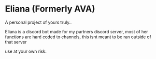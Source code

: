 # Eliana (Formerly AVA)

A personal project of yours truly..

Eliana is a discord bot made for my partners discord server, most of her functions are hard coded to channels, this isnt meant to be ran outside of that server

use at your own risk.
